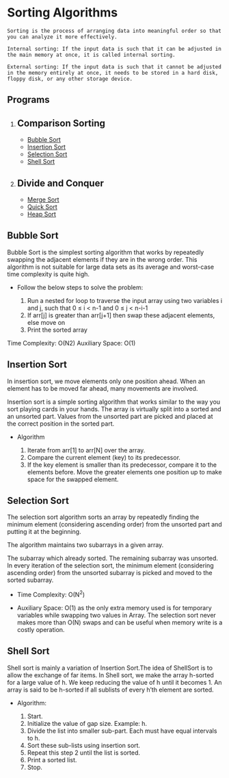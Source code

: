 # Sorting Algorithms

```README
Sorting is the process of arranging data into meaningful order so that you can analyze it more effectively.

Internal sorting: If the input data is such that it can be adjusted in the main memory at once, it is called internal sorting.

External sorting: If the input data is such that it cannot be adjusted in the memory entirely at once, it needs to be stored in a hard disk, floppy disk, or any other storage device.
```

## Programs

1. ## Comparison Sorting

   - [Bubble Sort](https://github.com/sthsuyash/CSIT_Labs/blob/main/3rd_Semester/DSA/6_Sorting/bubble_sort.cpp)
   - [Insertion Sort](https://github.com/sthsuyash/CSIT_Labs/blob/main/3rd_Semester/DSA/6_Sorting/insertion_sort.cpp)
   - [Selection Sort](https://github.com/sthsuyash/CSIT_Labs/blob/main/3rd_Semester/DSA/6_Sorting/selection_sort.cpp)
   - [Shell Sort](https://github.com/sthsuyash/CSIT_Labs/blob/main/3rd_Semester/DSA/6_Sorting/shell_sort.cpp)

2. ## Divide and Conquer

   - [Merge Sort](https://github.com/sthsuyash/CSIT_Labs/blob/main/3rd_Semester/DSA/6_Sorting/merge_sort.cpp)
   - [Quick Sort](https://github.com/sthsuyash/CSIT_Labs/blob/main/3rd_Semester/DSA/6_Sorting/quick_sort.cpp)
   - [Heap Sort](https://github.com/sthsuyash/CSIT_Labs/blob/main/3rd_Semester/DSA/6_Sorting/heap_sort.cpp)

## Bubble Sort

Bubble Sort is the simplest sorting algorithm that works by repeatedly swapping the adjacent elements if they are in the wrong order. This algorithm is not suitable for large data sets as its average and worst-case time complexity is quite high.

- Follow the below steps to solve the problem:

  1. Run a nested for loop to traverse the input array using two variables i and j, such that 0 ≤ i < n-1 and 0 ≤ j < n-i-1
  2. If arr[j] is greater than arr[j+1] then swap these adjacent elements, else move on
  3. Print the sorted array

Time Complexity: O(N2)
Auxiliary Space: O(1)

## Insertion Sort

In insertion sort, we move elements only one position ahead. When an element has to be moved far ahead, many movements are involved.

Insertion sort is a simple sorting algorithm that works similar to the way you sort playing cards in your hands. The array is virtually split into a sorted and an unsorted part. Values from the unsorted part are picked and placed at the correct position in the sorted part.

- Algorithm

  1. Iterate from arr[1] to arr[N] over the array.
  2. Compare the current element (key) to its predecessor.
  3. If the key element is smaller than its predecessor, compare it to the elements before. Move the greater elements one position up to make space for the swapped element.

## Selection Sort

The selection sort algorithm sorts an array by repeatedly finding the minimum element (considering ascending order) from the unsorted part and putting it at the beginning.

The algorithm maintains two subarrays in a given array.

The subarray which already sorted.
The remaining subarray was unsorted.
In every iteration of the selection sort, the minimum element (considering ascending order) from the unsorted subarray is picked and moved to the sorted subarray.

- Time Complexity: O(N<sup>2</sup>)

- Auxiliary Space: O(1) as the only extra memory used is for temporary variables while swapping two values in Array. The selection sort never makes more than O(N) swaps and can be useful when memory write is a costly operation.

## Shell Sort

Shell sort is mainly a variation of Insertion Sort.The idea of ShellSort is to allow the exchange of far items. In Shell sort, we make the array h-sorted for a large value of h. We keep reducing the value of h until it becomes 1. An array is said to be h-sorted if all sublists of every h’th element are sorted.

- Algorithm:

  1. Start.
  2. Initialize the value of gap size. Example: h.
  3. Divide the list into smaller sub-part. Each must have equal intervals to h.
  4. Sort these sub-lists using insertion sort.
  5. Repeat this step 2 until the list is sorted.
  6. Print a sorted list.
  7. Stop.
